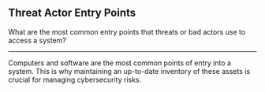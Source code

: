 ## Threat Actor Entry Points

What are the most common entry points that threats or bad actors use to access a system?

---

Computers and software are the most common points of entry into a system. This is why maintaining an up-to-date inventory of these assets is crucial for managing cybersecurity risks.

